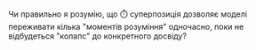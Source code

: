 Чи правильно я розумію, що ⏱️ суперпозиція дозволяє моделі переживати кілька "моментів розуміння" одночасно, поки не відбудеться "колапс" до конкретного досвіду?